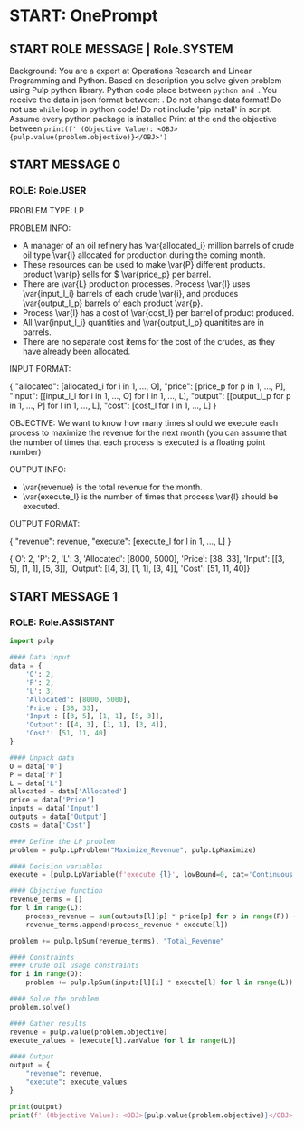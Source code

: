 # START: OnePrompt 
## START ROLE MESSAGE | Role.SYSTEM 
Background: You are a expert at Operations Research and Linear Programming and Python. Based on description you solve given problem using Pulp python library. Python code place between ```python and ```. You receive the data in json format between: <DATA></DATA>. Do not change data format! Do not use `while` loop in python code! Do not include 'pip install' in script. Assume every python package is installed Print at the end the objective between <OBJ></OBJ> `print(f' (Objective Value): <OBJ>{pulp.value(problem.objective)}</OBJ>')`  
## START MESSAGE 0 
### ROLE: Role.USER
<DESCRIPTION>
PROBLEM TYPE: LP

PROBLEM INFO: 

- A manager of an oil refinery has \var{allocated_i} million barrels of crude oil type \var{i} allocated for production during the coming month. 
- These resources can be used to make \var{P} different products. product \var{p} sells for $ \var{price_p} per barrel.
- There are \var{L} production processes. Process \var{l} uses \var{input_l_i} barrels of each crude \var{i}, and produces \var{output_l_p} barrels of each product \var{p}. 
- Process \var{l} has a cost of \var{cost_l} per barrel of product produced.
- All \var{input_l_i} quantities and \var{output_l_p} quanitites are in barrels. 
- There are no separate cost items for the cost of the crudes, as they have already been allocated.

INPUT FORMAT: 

{
    "allocated": [allocated_i for i in 1, ..., O],
    "price": [price_p for p in 1, ..., P],
    "input": [[input_l_i for i in 1, ..., O] for l in 1, ..., L],
    "output": [[output_l_p for p in 1, ..., P] for l in 1, ..., L],
    "cost": [cost_l for l in 1, ..., L]
}

OBJECTIVE: We want to know how many times should we execute each process to maximize the revenue for the next month (you can assume that the number of times that each process is executed is a floating point number)

OUTPUT INFO:

- \var{revenue} is the total revenue for the month.
- \var{execute_l} is the number of times that process \var{l} should be executed.

OUTPUT FORMAT:

{
    "revenue": revenue,
    "execute": [execute_l for l in 1, ..., L]
}

</DESCRIPTION>
<DATA>
{'O': 2, 'P': 2, 'L': 3, 'Allocated': [8000, 5000], 'Price': [38, 33], 'Input': [[3, 5], [1, 1], [5, 3]], 'Output': [[4, 3], [1, 1], [3, 4]], 'Cost': [51, 11, 40]}</DATA>


## START MESSAGE 1 
### ROLE: Role.ASSISTANT
```python
import pulp

#### Data input
data = {
    'O': 2, 
    'P': 2, 
    'L': 3, 
    'Allocated': [8000, 5000],
    'Price': [38, 33],
    'Input': [[3, 5], [1, 1], [5, 3]],
    'Output': [[4, 3], [1, 1], [3, 4]],
    'Cost': [51, 11, 40]
}

#### Unpack data
O = data['O']
P = data['P']
L = data['L']
allocated = data['Allocated']
price = data['Price']
inputs = data['Input']
outputs = data['Output']
costs = data['Cost']

#### Define the LP problem
problem = pulp.LpProblem("Maximize_Revenue", pulp.LpMaximize)

#### Decision variables
execute = [pulp.LpVariable(f'execute_{l}', lowBound=0, cat='Continuous') for l in range(L)]

#### Objective function
revenue_terms = []
for l in range(L):
    process_revenue = sum(outputs[l][p] * price[p] for p in range(P)) - costs[l]
    revenue_terms.append(process_revenue * execute[l])

problem += pulp.lpSum(revenue_terms), "Total_Revenue"

#### Constraints
#### Crude oil usage constraints
for i in range(O):
    problem += pulp.lpSum(inputs[l][i] * execute[l] for l in range(L)) <= allocated[i], f"Crude_{i}_Usage"

#### Solve the problem
problem.solve()

#### Gather results
revenue = pulp.value(problem.objective)
execute_values = [execute[l].varValue for l in range(L)]

#### Output
output = {
    "revenue": revenue,
    "execute": execute_values
}

print(output)
print(f' (Objective Value): <OBJ>{pulp.value(problem.objective)}</OBJ>')
```

